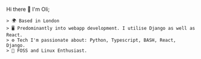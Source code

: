 Hi there 👋 I'm Oli; 


																	






    > 🌍 Based in London
    > 🖥️ Predominantly into webapp development. I utilise Django as well as React.
  	> ⚙️ Tech I'm passionate about: Python, Typescript, BASH, React, Django.
	> 🐧 FOSS and Linux Enthusiast.
